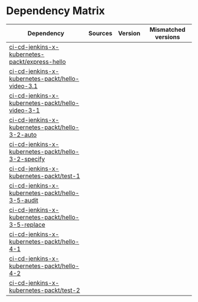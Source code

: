 # Dependency Matrix

Dependency | Sources | Version | Mismatched versions
---------- | ------- | ------- | -------------------
[ci-cd-jenkins-x-kubernetes-packt/express-hello](https://github.com/ci-cd-jenkins-x-kubernetes-packt/express-hello.git) |  | []() | 
[ci-cd-jenkins-x-kubernetes-packt/hello-video-3.1](https://github.com/ci-cd-jenkins-x-kubernetes-packt/hello-video-3.1.git) |  | []() | 
[ci-cd-jenkins-x-kubernetes-packt/hello-video-3-1](https://github.com/ci-cd-jenkins-x-kubernetes-packt/hello-video-3-1.git) |  | []() | 
[ci-cd-jenkins-x-kubernetes-packt/hello-3-2-auto](https://github.com/ci-cd-jenkins-x-kubernetes-packt/hello-3-2-auto.git) |  | []() | 
[ci-cd-jenkins-x-kubernetes-packt/hello-3-2-specify](https://github.com/ci-cd-jenkins-x-kubernetes-packt/hello-3-2-specify.git) |  | []() | 
[ci-cd-jenkins-x-kubernetes-packt/test-1](https://github.com/ci-cd-jenkins-x-kubernetes-packt/test-1.git) |  | []() | 
[ci-cd-jenkins-x-kubernetes-packt/hello-3-5-audit](https://github.com/ci-cd-jenkins-x-kubernetes-packt/hello-3-5-audit.git) |  | []() | 
[ci-cd-jenkins-x-kubernetes-packt/hello-3-5-replace](https://github.com/ci-cd-jenkins-x-kubernetes-packt/hello-3-5-replace.git) |  | []() | 
[ci-cd-jenkins-x-kubernetes-packt/hello-4-1](https://github.com/ci-cd-jenkins-x-kubernetes-packt/hello-4-1.git) |  | []() | 
[ci-cd-jenkins-x-kubernetes-packt/hello-4-2](https://github.com/ci-cd-jenkins-x-kubernetes-packt/hello-4-2.git) |  | []() | 
[ci-cd-jenkins-x-kubernetes-packt/test-2](https://github.com/ci-cd-jenkins-x-kubernetes-packt/test-2.git) |  | []() | 
